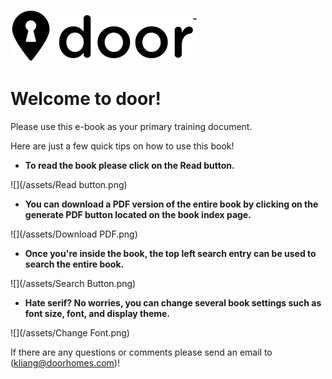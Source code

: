 ![](/assets/door-logo-black-small.png)

# Welcome to door!

Please use this e-book as your primary training document.

Here are just a few quick tips on how to use this book!

* **To read the book please click on the Read button.**

![](/assets/Read button.png)

* **You can download a PDF version of the entire book by clicking on the generate PDF button located on the book index page.**

![](/assets/Download PDF.png)

* **Once you're inside the book, the top left search entry can be used to search the entire book.**

![](/assets/Search Button.png)

* **Hate serif? No worries, you can change several book settings such as font size, font, and display theme.**

![](/assets/Change Font.png)

If there are any questions or comments please send an email to \(kliang@doorhomes.com\)!

